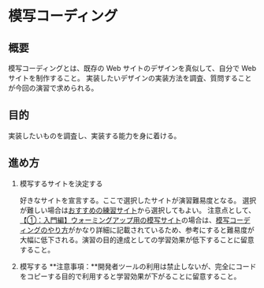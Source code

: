 # 模写コーディング

## 概要

模写コーディングとは、既存の Web サイトのデザインを真似して、自分で Web サイトを制作すること。
実装したいデザインの実装方法を調査、質問することが今回の演習で求められる。

## 目的

実装したいものを調査し、実装する能力を身に着ける。

## 進め方

1. 模写するサイトを決定する

   好きなサイトを宣言する。ここで選択したサイトが演習難易度となる。
   選択が難しい場合は[おすすめの練習サイト](https://code-jump.com/coding-recommend/)から選択してもよい。
   注意点として、[【①：入門編】ウォーミングアップ用の模写サイト](https://code-jump.com/profile-menu/)の場合は、[模写コーディングのやり方](https://code-jump.com/coding-step/)がかなり詳細に記載されているため、参考にすると難易度が大幅に低下される。演習の目的達成としての学習効果が低下することに留意すること。

2. 模写する
   **注意事項：**開発者ツールの利用は禁止しないが、完全にコードをコピーする目的で利用すると学習効果が下がることに留意すること。
